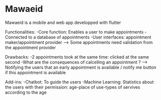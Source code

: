 # Mawaeid
Mawaeid is a mobile and web app developped with flutter

Functionalities:
-Core function: Enables a user to make appointments
-Connected to a database of appointments
-User interfaces: appointment maker/appointment provider
--> Some appointments need validation from the appointment provider

Drawbacks:
-2 appointments took at the same time: clicked at the same second
-What are the consequences of calcelling an appointment ? --> Notifying the users that an early appointment is available / notify me button if this appointment is available


Add-ins:
-Chatbot: To guide the users
-Machine Learning: Statistics about the users with their permission: age-place of use-types of servives according to the age

